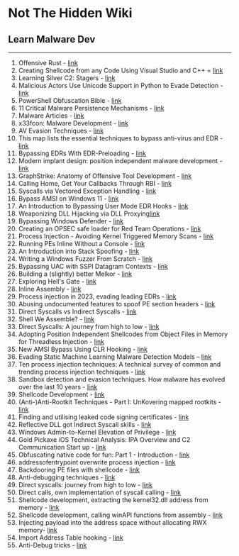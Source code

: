 # Not The Hidden Wiki

## Learn Malware Dev
-----

1. Offensive Rust - [link](https://github.com/trickster0/OffensiveRust)
2. Creating Shellcode from any Code Using Visual Studio and C++ = [link](https://www.codeproject.com/Articles/5304605/Creating-Shellcode-from-any-Code-Using-Visual-Stud)
3. Learning Silver C2: Stagers - [link](https://dominicbreuker.com/post/learning_sliver_c2_06_stagers_process_injection/)
4. Malicious Actors Use Unicode Support in Python to Evade Detection - [link](https://blog.phylum.io/malicious-actors-use-unicode-support-in-python-to-evade-detection)
5. PowerShell Obfuscation Bible - [link](https://github.com/t3l3machus/PowerShell-Obfuscation-Bible)
6. 11 Critical Malware Persistence Mechanisms - [link](https://tech-zealots.com/malware-analysis/malware-persistence-mechanisms/)
7. Malware Articles - [link](https://cocomelonc.github.io/)
8. x33fcon: Malware Development - [link](https://www.x33fcon.com/slides/x33fcon20_Pawel_Kordos,_Patryk_Czeczko_-_Malware_techniques_from_aggressor%27s_perspective.pdf) 
9. AV Evasion Techniques - [link](https://karol-mazurek95.medium.com/av-evasion-techniques-aa0742d806db?sk=v2%2Ff28320e5-7b74-454d-afd6-997ca98237e1)
10. This map lists the essential techniques to bypass anti-virus and EDR - [link](https://github.com/matro7sh/BypassAV)
11. Bypassing EDRs With EDR-Preloading - [link](https://malwaretech.com/2024/02/bypassing-edrs-with-edr-preload.html)
12. Modern implant design: position independent malware development - [link](https://5pider.net/blog/2024/01/27/modern-shellcode-implant-design/)
13. GraphStrike: Anatomy of Offensive Tool Development - [link](https://redsiege.com/blog/2024/01/graphstrike-developer/)
14. Calling Home, Get Your Callbacks Through RBI - [link](https://posts.specterops.io/calling-home-get-your-callbacks-through-rbi-50633a233999)
15. Syscalls via Vectored Exception Handling - [link](https://redops.at/en/blog/syscalls-via-vectored-exception-handling)
16. Bypass AMSI on Windows 11 - [link](https://gustavshen.medium.com/bypass-amsi-on-windows-11-75d231b2cac6)
17. An Introduction to Bypassing User Mode EDR Hooks - [link](https://malwaretech.com/2023/12/an-introduction-to-bypassing-user-mode-edr-hooks.html)
18. Weaponizing DLL Hijacking via DLL Proxying[link](https://lsecqt.github.io/Red-Teaming-Army/malware-development/weaponizing-dll-hijacking-via-dll-proxying/)
19. Bypassing Windows Defender - [link](https://0xstarlight.github.io/posts/Bypassing-Windows-Defender/)
20. Creating an OPSEC safe loader for Red Team Operations - [link](https://labs.nettitude.com/blog/creating-an-opsec-safe-loader-for-red-team-operations/)
21. Process Injection - Avoiding Kernel Triggered Memory Scans - [link](https://www.r-tec.net/r-tec-blog-process-injection-avoiding-kernel-triggered-memory-scans.html)
22. Running PEs Inline Without a Console - [link](https://www.coresecurity.com/core-labs/articles/running-pes-inline-without-console)
23. An Introduction into Stack Spoofing - [link](https://dtsec.us/2023-09-15-StackSpoofin/)
24. Writing a Windows Fuzzer From Scratch - [link](https://www.legacyy.xyz/vr/windows/2023/10/23/writing-a-windows-fuzzer-from-scratch.html)
25. Bypassing UAC with SSPI Datagram Contexts - [link](https://splintercod3.blogspot.com/p/bypassing-uac-with-sspi-datagram.html?m=1)
26. Building a (slightly) better Melkor - [link](https://rastamouse.me/building-a-slightly-better-melkor/)
27. Exploring Hell's Gate - [link](https://redops.at/en/blog/exploring-hells-gate)
28. Inline Assembly - [link](https://blog.malicious.group/inline-assembly/)
29. Process injection in 2023, evading leading EDRs - [link](https://vanmieghem.io/process-injection-evading-edr-in-2023/)
30. Abusing undocumented features to spoof PE section headers - [link](https://secret.club/2023/06/05/spoof-pe-sections.html)
31. Direct Syscalls vs Indirect Syscalls - [link](https://redops.at/en/blog/direct-syscalls-vs-indirect-syscalls)
32. Shell We Assemble? - [link](https://redops.at/en/blog/shell-we-assemble-unleashing-x86-inline-assembly-for-shellcode-execution)
33. Direct Syscalls: A journey from high to low - [link](https://redops.at/en/blog/direct-syscalls-a-journey-from-high-to-low)
34. Adopting Position Independent Shellcodes from Object Files in Memory for Threadless Injection - [link](https://snovvcrash.rocks/2023/02/14/pic-generation-for-threadless-injection.html)
35. New AMSI Bypass Using CLR Hooking - [link](https://practicalsecurityanalytics.com/new-amsi-bypass-using-clr-hooking/)
36. Evading Static Machine Learning Malware Detection Models – [link](https://blog.compass-security.com/2020/10/evading-static-machine-learning-malware-detection-models-the-black-box-approach/)
37. Ten process injection techniques: A technical survey of common and trending process injection techniques - [link](https://www.elastic.co/pt/blog/ten-process-injection-techniques-technical-survey-common-and-trending-process)
38. Sandbox detection and evasion techniques. How malware has evolved over the last 10 years - [link](https://www.ptsecurity.com/ww-en/analytics/antisandbox-techniques/)
39. Shellcode Development - [link](https://drive.google.com/file/d/1R3ZTFerBaBSfnS0rP_r2d8xH2p-n3kdt/view)
40. (Anti-)Anti-Rootkit Techniques - Part I: UnKovering mapped rootkits - [link](https://eversinc33.com/posts/anti-anti-rootkit-part-i/)
41. Finding and utilising leaked code signing certificates - [link](https://tij.me/blog/finding-and-utilising-leaked-code-signing-certificates/)
42. Reflective DLL got Indirect Syscall skills - [link](https://oldboy21.github.io/posts/2024/02/reflective-dll-got-indirect-syscall-skills/)
43. Windows Admin-to-Kernel Elevation of Privilege - [link](https://hakaisecurity.io/cve-2024-21338-from-admin-to-kernel-through-token-manipulation-and-windows-kernel-exploitation/research-blog/)
44. Gold Pickaxe iOS Technical Analysis: IPA Overview and C2 Communication Start up - [link](https://syrion.me/goldpickaxe-technical-analysis-ipa-c2/)
45. Obfuscating native code for fun: Part 1 - Introduction - [link](https://blog.es3n1n.eu/posts/obfuscator-pt-1/)
46. addressofentrypoint overwrite process injection - [link](https://bohops.com/2023/06/09/no-alloc-no-problem-leveraging-program-entry-points-for-process-injection/)
47. Backdooring PE files with shellcode - [link](https://www.ired.team/offensive-security/code-injection-process-injection/backdooring-portable-executables-pe-with-shellcode#overwriting-5-byte-instruction)
48. Anti-debugging techniques - [link](https://users.cs.utah.edu/~aburtsev/malw-sem/slides/02-anti-debugging.pdf)
49. Direct syscalls: journey from high to low - [link](https://redops.at/en/blog/direct-syscalls-a-journey-from-high-to-low)
50. Direct calls, own implementation of syscall calling - [link](https://www.0xyxzi.pl/posts/post.php?p=11)
51. Shellcode development, extracting the kernel32.dll address from memory - [link](https://www.0xyxzi.pl/posts/post.php?p=9)
52. Shellcode development, calling winAPI functions from assembly - [link](https://www.0xyxzi.pl/posts/post.php?p=8)
53. Injecting payload into the address space without allocating RWX memory- [link](https://www.0xyxzi.pl/posts/post.php?p=7)
54. Import Address Table hooking - [link](https://www.ired.team/offensive-security/code-injection-process-injection/import-adress-table-iat-hooking)
55. Anti-Debug tricks - [link](https://anti-debug.checkpoint.com/)